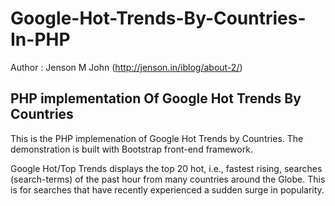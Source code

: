 Google-Hot-Trends-By-Countries-In-PHP
=====================================

Author : Jenson M John (http://jenson.in/iblog/about-2/)

PHP implementation Of Google Hot Trends By Countries
----------------------------------------------------
This is the PHP implemenation of Google Hot Trends by Countries. The demonstration is built with Bootstrap front-end framework.

Google Hot/Top Trends displays the top 20 hot, i.e., fastest rising, searches (search-terms) of the past hour from many countries around the Globe. This is for searches that have recently experienced a sudden surge in popularity.


